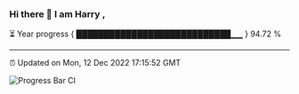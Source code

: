 ### Hi there 👋 I am Harry , 

⏳ Year progress { ████████████████████████████▁▁ } 94.72 %

---

⏰ Updated on Mon, 12 Dec 2022 17:15:52 GMT

![Progress Bar CI](https://github.com/duykhang68/duykhang68/workflows/Progress%20Bar%20CI/badge.svg)
